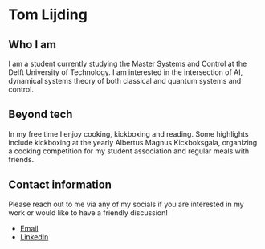 # Tom Lijding

## Who I am
I am a student currently studying the Master Systems and Control at the Delft University of Technology. I am interested in the intersection of AI, dynamical systems theory of both classical and quantum systems and control.

## Beyond tech
In my free time I enjoy cooking, kickboxing and reading. Some highlights include kickboxing at the yearly Albertus Magnus Kickboksgala, organizing a cooking competition for my student association and regular meals with friends.


## Contact information
Please reach out to me via any of my socials if you are interested in my work or would like to have a friendly discussion!
- [Email](t.s.lijding@student.delft.nl)
- [LinkedIn](https://www.linkedin.com/in/tomlijding/)

<!---
tomlijding/tomlijding is a ✨ special ✨ repository because its `README.md` (this file) appears on your GitHub profile.
You can click the Preview link to take a look at your changes.
--->
